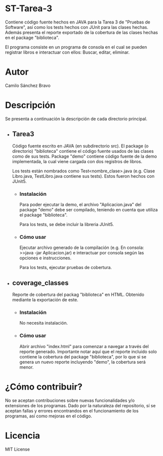 # ST-Tarea-3
Contiene código fuente hechos en JAVA para la Tarea 3 de "Pruebas de Software", así como los tests hechos con JUnit para las clases hechas. Además presenta el reporte exportado de la cobertura de las clases hechas en el package "biblioteca".

El programa consiste en un programa de consola en el cual se pueden registrar libros e interactuar con ellos: Buscar, editar, eliminar.

# Autor
  Camilo Sánchez Bravo

# Descripción
  Se presenta a continuación la descripción de cada directorio principal.

  - ## Tarea3
    Código fuente escrito en JAVA (en subdirectorio src). El package (o directorio) "biblioteca" contiene el código fuente usados de las clases como de sus tests. Package "demo" contiene código fuente de la demo implementada, la cual viene cargada con dos registros de libros.
    
    Los tests están nombrados como Test<nombre_clase>.java (e.g. Clase Libro.java, TestLibro.java contiene sus tests). Estos fueron hechos con JUnit5.
    
    - ### Instalación
      Para poder ejecutar la demo, el archivo "Aplicacion.java" del package "demo" debe ser compilado, teniendo en cuenta que utiliza el package "biblioteca".
      
      Para los tests, se debe incluir la libreria JUnit5.
    - ### Cómo usar
      Ejecutar archivo generado de la compilación (e.g. En consola: >>java -jar Aplicacion.jar) e interactuar por consola según las opciones e instrucciones.
      
      Para los tests, ejecutar pruebas de cobertura.
  - ## coverage_classes
    Reporte de cobertura del packag "biblioteca" en HTML. Obtenido mediante la exportación de este.
    - ### Instalación
      No necesita instalación.
    - ### Cómo usar
      Abrir archivo "index.html" para comenzar a navegar a través del reporte generado. Importante notar aquí que el reporte incluido solo contiene la cobertura del package "biblioteca", por lo que si se genera un nuevo reporte incluyendo "demo", la cobertura será menor.

# ¿Cómo contribuir?
  No se aceptan contribuciones sobre nuevas funcionalidades y/o extensiones de los programas. Dado por la naturaleza del repositorio, sí se aceptan fallas y errores encontrandos en el funcionamiento de los programas, así como mejoras en el código.

# Licencia
  MIT License
